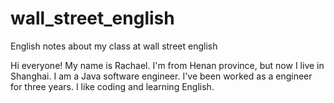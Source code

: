 # wall_street_english
English notes about my class at wall street english

Hi everyone!
 My name is Rachael. I'm from Henan province, but now I live in Shanghai. I am a Java software engineer. I've been worked as a engineer for three years. I like coding and learning English. 
